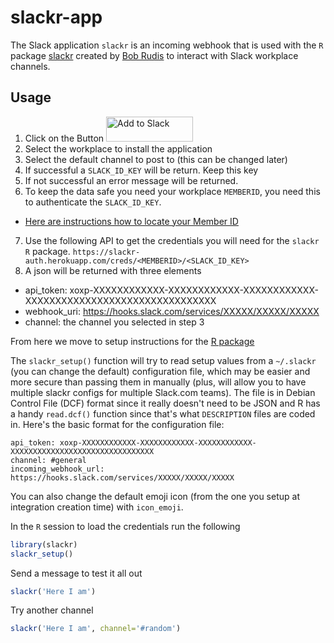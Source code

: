# slackr-app

The Slack application `slackr` is an incoming webhook that is used with the `R` package [slackr](https://github.com/hrbrmstr/slackr) created by [Bob Rudis](https://github.com/hrbrmstr) to interact with Slack workplace channels.


## Usage

1. Click on the Button <a href="https://slack.com/oauth/authorize?client_id=220157155520.220159943344&scope=incoming-webhook,files:read,files:write:user,chat:write:bot,chat:write:user,mpim:write,mpim:read,mpim:history,im:write,im:read,im:history,groups:write,groups:read,groups:history,channels:write,channels:read,channels:history,emoji:read,usergroups:read,users:read" target="_blank"><img alt="Add to Slack" height="40" width="139" src="https://platform.slack-edge.com/img/add_to_slack.png" srcset="https://platform.slack-edge.com/img/add_to_slack.png 1x, https://platform.slack-edge.com/img/add_to_slack@2x.png 2x"></a>
2. Select the workplace to install the application
3. Select the default channel to post to (this can be changed later)
4. If successful a `SLACK_ID_KEY` will be return. Keep this key
5. If not successful an error message will be returned.
6. To keep the data safe you need your workplace `MEMBERID`, you need this to authenticate the `SLACK_ID_KEY`.
  - [Here are instructions how to locate your Member ID](https://medium.com/@moshfeu/how-to-find-my-member-id-in-slack-workspace-d4bba942e38c)
7. Use the following API to get the credentials you will need for the `slackr` `R` package. `https://slackr-auth.herokuapp.com/creds/<MEMBERID>/<SLACK_ID_KEY>`
8. A json will be returned with three elements
  - api_token: xoxp-XXXXXXXXXXXX-XXXXXXXXXXXX-XXXXXXXXXXXX-XXXXXXXXXXXXXXXXXXXXXXXXXXXXXXXX
  - webhook_uri:  https://hooks.slack.com/services/XXXXX/XXXXX/XXXXX
  - channel: the channel you selected in step 3
  
From here we move to setup instructions for the [R package](https://github.com/hrbrmstr/slackr#setup)

The `slackr_setup()` function will try to read setup values from a `~/.slackr` (you can change the default) configuration file, which may be easier and more secure than passing them in manually (plus, will allow you to have multiple slackr configs for multiple Slack.com teams). The file is in Debian Control File (DCF) format since it really doesn't need to be JSON and R has a handy `read.dcf()` function since that's what `DESCRIPTION` files are coded in. Here's the basic format for the configuration file:

    api_token: xoxp-XXXXXXXXXXXX-XXXXXXXXXXXX-XXXXXXXXXXXX-XXXXXXXXXXXXXXXXXXXXXXXXXXXXXXXX
    channel: #general
    incoming_webhook_url: https://hooks.slack.com/services/XXXXX/XXXXX/XXXXX

You can also change the default emoji icon (from the one you setup at integration creation time) with `icon_emoji`.

In the `R` session to load the credentials run the following
  
```r
library(slackr)
slackr_setup()
```

Send a message to test it all out

```r
slackr('Here I am')
```

Try another channel

```r
slackr('Here I am', channel='#random')
```

